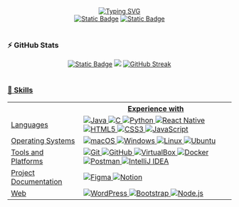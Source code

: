 <div align="center">
    <a href="https://git.io/typing-svg">
        <img src="https://readme-typing-svg.demolab.com?font=Doto&weight=900&size=25&pause=1000&center=true&vCenter=true&width=435&lines=Hi+there!+I'm+miguelfdez03;Welcome+to+my+Github" alt="Typing SVG" />
    </a>
</div>

<div align="center" >
    <a href="https://www.linkedin.com/in/miguelfdezmunoz/"><img alt="Static Badge" src="https://img.shields.io/badge/LinkedIn-0077B5?style=for-the-badge&logo=linkedin&logoColor=white"></a>
    <a href="https://www.42malaga.com/"><img alt="Static Badge" src="https://img.shields.io/badge/Miguel--Fdez-white?style=for-the-badge&logo=42&logoColor=black"></a>
</div>
<br>
<h3>⚡️ GitHub Stats</h3>
<div align="center">
  <a href=""><img alt="Static Badge" src="http://github-profile-summary-cards.vercel.app/api/cards/repos-per-language?username=miguelfdez03&theme=transparent"></a>
  <a href=""><img src="http://github-profile-summary-cards.vercel.app/api/cards/stats?username=miguelfdez03&theme=transparent" /></a>
  <a href="https://git.io/streak-stats"><img src="https://streak-stats.demolab.com?user=miguelfdez03&theme=transparent&hide_border=true" alt="GitHub Streak" />
</div>

<br>
<h3>🔩 Skills</h3>
<div align="center">
<table>
    <tr>
        <th></th>
        <th>Experience with</th>
    </tr>
    <tr>
        <td>Languages</td>
        <td>
             <img src="https://img.shields.io/badge/java-%23ED8B00.svg?style=for-the-badge&logo=openjdk&logoColor=white"
                alt="Java">
            <img src="https://img.shields.io/badge/c-%2300599C.svg?style=for-the-badge&logo=c&logoColor=white"
                alt="C">
            <img src="https://img.shields.io/badge/python-3670A0?style=for-the-badge&logo=python&logoColor=ffdd54"
                alt="Python">
            <img src="https://img.shields.io/badge/react_native-%2320232a.svg?style=for-the-badge&logo=react&logoColor=%2361DAFB"
                alt="React Native">
            <img src="https://img.shields.io/badge/html5-%23E34F26.svg?style=for-the-badge&logo=html5&logoColor=white"
                alt="HTML5">
            <img src="https://img.shields.io/badge/css3-%231572B6.svg?style=for-the-badge&logo=css3&logoColor=white"
                alt="CSS3">
          <img src="https://img.shields.io/badge/javascript-%23323330.svg?style=for-the-badge&logo=javascript&logoColor=%23F7DF1E"
                alt="JavaScript">
        </td>
    </tr>
    <tr>
        <td>Operating Systems</td>
        <td>
            <img src="https://img.shields.io/badge/mac%20os-000000?style=for-the-badge&logo=macos&logoColor=F0F0F0"
                alt="macOS">
            <img src="https://img.shields.io/badge/Windows-0078D6?style=for-the-badge&logo=windows&logoColor=white"
                alt="Windows">
            <img src="https://img.shields.io/badge/Linux-eaaf02?logo=linux&logoColor=fff&style=for-the-badge"
                alt="Linux">
            <img src="https://img.shields.io/badge/Ubuntu-E95420?logo=ubuntu&logoColor=fff&style=for-the-badge"
                alt="Ubuntu">
        </td>
    </tr>
    <tr>
        <td>Tools and Platforms</td>
        <td>
            <img src="https://img.shields.io/badge/Git-F05032?logo=git&logoColor=fff&style=for-the-badge" 
                alt="Git">
            <img src="https://img.shields.io/badge/github-181717?logo=github&logoColor=fff&style=for-the-badge" 
                alt="GitHub">
            <img src="https://img.shields.io/badge/VirtualBox-183A61?logo=virtualbox&logoColor=fff&style=for-the-badge"
                alt="VirtualBox">
          <img src="https://img.shields.io/badge/docker-%230db7ed.svg?style=for-the-badge&logo=docker&logoColor=white" 
                alt="Docker">
          <img src="https://img.shields.io/badge/GNU%20Bash-4EAA25?logo=gnubash&logoColor=fff&style=for-the-badge](https://img.shields.io/badge/Postman-FF6C37?style=for-the-badge&logo=postman&logoColor=white"
                alt="Postman">
            <img src="https://img.shields.io/badge/IntelliJIDEA-000000.svg?style=for-the-badge&logo=intellij-idea&logoColor=white"
                alt="IntelliJ IDEA">
        </td>
    </tr>
        <tr>
        <td>Project Documentation</td>
        <td>
            <img src="https://img.shields.io/badge/figma-%23F24E1E.svg?style=for-the-badge&logo=figma&logoColor=white" 
                alt="Figma">
            <img src="https://img.shields.io/badge/Notion-000?logo=notion&logoColor=fff&style=for-the-badge"
                alt="Notion">
        </td>
    </tr>
    <tr>
        <td>Web</td>
        <td>
            <img src="https://img.shields.io/badge/WordPress-21759B?logo=wordpress&logoColor=fff&style=for-the-badge"
                alt="WordPress">
            <img src="https://img.shields.io/badge/Bootstrap-7952B3?logo=bootstrap&logoColor=fff&style=for-the-badge"
                alt="Bootstrap">
          <img src="https://img.shields.io/badge/node.js-6DA55F?style=for-the-badge&logo=node.js&logoColor=white"
                alt="Node.js">
        </td>
    </tr>
</table>
</div>
<!--
**miguelfdez03/miguelfdez03** is a ✨ _special_ ✨ repository because its `README.md` (this file) appears on your GitHub profile.

Here are some ideas to get you started:

- 🔭 I’m currently working on ...
- 🌱 I’m currently learning ...
- 👯 I’m looking to collaborate on ...
- 🤔 I’m looking for help with ...
- 💬 Ask me about ...
- 📫 How to reach me: ...
- 😄 Pronouns: ...
- ⚡ Fun fact: ...
-->
